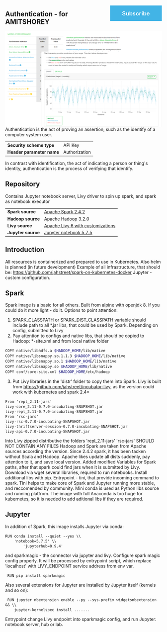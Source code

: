 [<img align="right" src="https://raw.githubusercontent.com/maxim8898/redoc/master/btn_subscribe.png">](https://shop.exchange.se.com/en-US/apps/38969/building-energy-modeling)
## Authentication - for AMITSHOREY

<img src="https://raw.githubusercontent.com/SE-Analytics-Team/public-images/master/forecasting_api/MicroApp.png" style="float: right" />

Authentication is the act of proving an assertion, such as the identify of a computer system user.

  | | |
  |-|-|
  | **Security scheme type**   | API Key       |
  | **Header parameter name**  | Authorization |
  
In contrast with identification, the act of indicating a person or thing's identity, authentication is the process of verifying that identify.

## Repository
Contains Jupyter notebook server, Livy driver to spin up spark, and spark as notebook executor

  | | |
  |-|-|
  | **Spark source**   | [Apache Spark 2.4.2](https://archive.apache.org/dist/spark/spark-${SPARK_VERSION}/spark-${SPARK_VERSION}-bin-without-hadoop-scala-2.11.tgz) |
  | **Hadoop source**  | [Apache Hadoop 3.2.0](http://www-us.apache.org/dist/hadoop/common/hadoop-3.2.0/) |
  | **Livy source**    | [Apache Livy 6 with customizations](https://github.com/jahstreet/incubator-livy) |
  | **Jupyter source** | [Jupyter notebook 5.7.5](https://github.com/jupyter/notebook) |
  
## Introduction 
All resources is containerized and prepared to use in Kubernetes. Also helm is planned (in future development)
Example of all infrastructure, that should be: https://github.com/jahstreet/spark-on-kubernetes-docker
Jupyter - custom configuration.
## Spark
Spark image is a basic for all others. Built from alpine with openjdk 8. If you could do it more light - do it.
Options to point attention:
1. SPARK_CLASSPATH or SPARK_DIST_CLASSPATH variable should include path to all *.jar libs, that could be used by Spark. Depending on config, submitted to Livy
2. Pay attention to configs and native libs, that should be copied to Hadoop: *-site.xml and from local native folder
```bash
COPY native/libhdfs.a $HADOOP_HOME/lib/native
COPY native/libsnappy.so.1.1.3 $HADOOP_HOME/lib/native
COPY native/libsnappy.so.1 $HADOOP_HOME/lib/native
COPY native/libsnappy.so $HADOOP_HOME/lib/native
COPY conf/core-site.xml $HADOOP_HOME/etc/hadoop
```
3. Put Livy libraries in the 'distr' folder to copy them into Spark. Livy is built from https://github.com/jahstreet/incubator-livy, as the version could work with kubernetes and spark 2.4* 
```
From 'repl_2.11-jars'
livy-core_2.11-0.7.0-incubating-SNAPSHOT.jar
livy-repl_2.11-0.7.0-incubating-SNAPSHOT.jar
From 'rsc-jars'
livy-rsc-0.7.0-incubating-SNAPSHOT.jar
livy-thriftserver-session-0.7.0-incubating-SNAPSHOT.jar
livy-api-0.7.0-incubating-SNAPSHOT.jar
```
Into Livy zipped distributive the folders 'repl_2.11-jars' 'rsc-jars' SHOULD NOT CONTAIN ANY FILES
Hadoop and Spark are taken from Apache sources according the version. Since 2.4.2 spark, it has been tacken without Scala and Hadoop. Apache likes update all dists suddenly, pay attention to it, and save local version.
Added modified Variables for Spark paths, after that spark could find jars when it is submitted by Livy.
Download via wget several libraries, requred to run notebooks. 
Install additional libs with pip.
Entrypoint - tini, that provide incoming command to spark. Tini helps to make core of Spark and Jupyter running more stable, and reccomended by community.
Mini conda is used as Python libs source and running platfrom. The image with full Anaconda is too huge for kubernetes, so it is needed to add aditional libs if they are required.
## Jupyter
In addition of Spark, this image installs Jupyter via conda:
```
RUN conda install --quiet --yes \\
    'notebook=5.7.5' \\
        'jupyterhub=0.9.4'
```
 and sparkmagic - the connector via jupyter and livy. Configure spark magic config properly. It will be processed by entrypoint script, which replace 'localhost' with LIVY_ENDPOINT service address from env var.
```
 RUN pip install sparkmagic
```
 Also several extensions for Jupyter are installed by Jupyter itself (kernels and so on):
```
 RUN jupyter nbextension enable --py --sys-prefix widgetsnbextension && \\
    jupyter-kernelspec install .......
```
 Entrypoint change Livy endpoint into sparkmagic config, and run Jupyter: notebook server, hub or lab.
    
